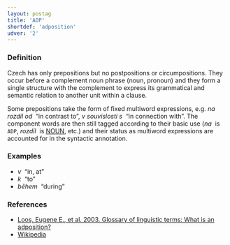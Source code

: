 ```yaml
---
layout: postag
title: 'ADP'
shortdef: 'adposition'
udver: '2'
---
```


### Definition

Czech has only prepositions but no postpositions or circumpositions.
They occur before a complement noun phrase
(noun, pronoun)
and they form a single structure with the complement to express its
grammatical and semantic relation to another unit within a clause.

Some prepositions take the form of fixed multiword expressions, e.g.
_na rozdíl od&nbsp;_ “in contrast to”, _v&nbsp;souvislosti s&nbsp;_
“in connection with”. The
component words are then still tagged according to their basic use
(_na&nbsp;_ is `ADP`, _rozdíl&nbsp;_ is [NOUN](), etc.) and their status as
multiword expressions are accounted for in the syntactic annotation.

### Examples

- _v&nbsp;_ “in, at”
- _k&nbsp;_ “to”
- _během&nbsp;_ “during”

### References

- [Loos, Eugene E., et al. 2003. Glossary of linguistic terms: What is an adposition?](http://www-01.sil.org/linguistics/GlossaryOfLinguisticTerms/WhatIsAnAdposition.htm)
- [Wikipedia](http://en.wikipedia.org/wiki/Preposition_and_postposition)
<!-- Interlanguage links updated Út zář 29 18:40:42 CEST 2020 -->
